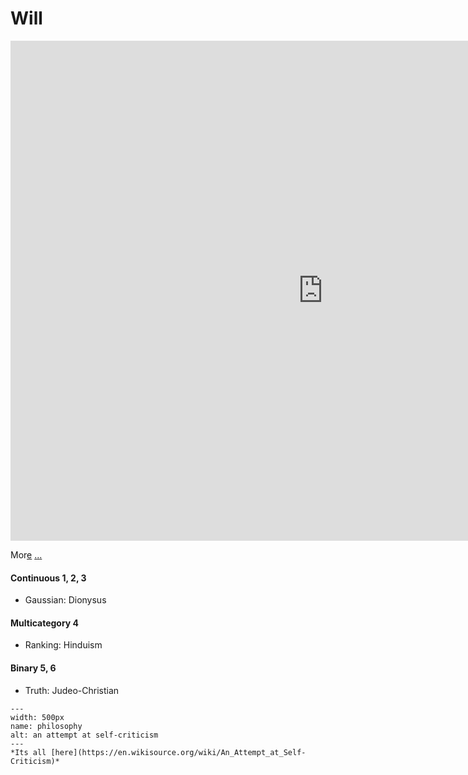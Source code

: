 # Will

<iframe width="1000" height="800" src="https://www.youtube.com/embed/Y2M2Dgmm958" title="YouTube video player" frameborder="0" allow="accelerometer; autoplay; clipboard-write; encrypted-media; gyroscope; picture-in-picture" allowfullscreen></iframe>

Mor[e](https://www.youtube.com/watch?v=-meC_S9TCWc) [.](https://www.youtube.com/watch?v=CM7jpTJWPkg)[.](https://github.com/abikesa/will/blob/main/README.md)[.](https://www.google.com/search?client=safari&sa=X&sca_esv=03047b03c4b9cd9d&rls=en&sxsrf=ADLYWILHaLXruy1SRT1pZiT1N5tsMQT4Ew:1717442618039&q=Mikhaila+Peterson&si=ACC90nwLLwns5sISZcdzuISy7t-NHozt8Cbt6G3WNQfC9ekAgK3ajA9yaTdGZQRzVJTOVsWoFhmoiytOFaLHYIBenh96cLczi8y637J_EjBpoCWx-NzzPvMpsiX2JfINOf80hD0MtHDkd2fpc4fEemKkBbTh3dh7XropzcijIVdvpwoKMYum63KU6kZmgljKh75V61rmt-Oo3IirZaFJD7VipEzcwfiQpcujUYwYkSogf846rS11wteCgIlI6X3v0dyhE8Qs5wne1MlZkF3z0nqw-0f5Rbk4_sEVXmwmPUOpVe_Sn3agRlY%3D&ved=2ahUKEwiHgq6plMCGAxW0ElkFHQRNCjUQmxMoAHoECCMQAg&biw=1396&bih=906&dpr=2#fpstate=ive&vld=cid:0cafdbab,vid:V2kRxZr6b9s,st:0)

                

#### Continuous 1, 2, 3
- Gaussian: Dionysus

#### Multicategory 4
- Ranking: Hinduism

#### Binary 5, 6
- Truth: Judeo-Christian


```{figure} ./self-criticism.png
---
width: 500px
name: philosophy
alt: an attempt at self-criticism
---
*Its all [here](https://en.wikisource.org/wiki/An_Attempt_at_Self-Criticism)*
```